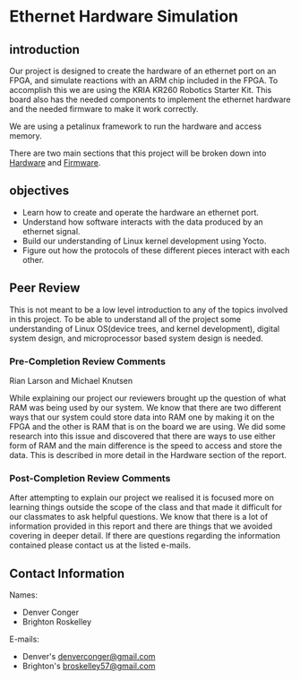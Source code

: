 # Ethernet Hardware Simulation

## introduction
Our project is designed to create the hardware of an ethernet port on an FPGA, and simulate reactions with an ARM chip included in the FPGA.
To accomplish this we are using the KRIA KR260 Robotics Starter Kit. 
This board also has the needed components to implement the ethernet hardware and the needed firmware to make it work correctly.

We are using a petalinux framework to run the hardware and access memory.

There are two main sections that this project will be broken down into [Hardware](hardware.md) and [Firmware](firmware.md).

## objectives

* Learn how to create and operate the hardware an ethernet port.
* Understand how software interacts with the data produced by an ethernet signal.
* Build our understanding of Linux kernel development using Yocto.
* Figure out how the protocols of these different pieces interact with each other.

## Peer Review
This is not meant to be a low level introduction to any of the topics involved in this project. 
To be able to understand all of the project some understanding of Linux OS(device trees, and kernel development), digital system design, and microprocessor based system design is needed. 


### Pre-Completion Review Comments
Rian Larson and Michael Knutsen 

While explaining our project our reviewers brought up the question of what RAM was being used by our system.
We know that there are two different ways that our system could store data into RAM one by making it on the FPGA and the other is RAM that is on the board we are using.
We did some research into this issue and discovered that there are ways to use either form of RAM and the main difference is the speed to access and store the data.
This is described in more detail in the  Hardware section of the report.

### Post-Completion Review Comments
After attempting to explain our project we realised it is focused more on learning things outside the scope of the class and that made it difficult for our classmates to ask helpful questions. 
We know that there is a lot of information provided in this report and there are things that we avoided covering in deeper detail.
If there are questions regarding the information contained please contact us at the listed e-mails.



## Contact Information

Names:
* Denver Conger
* Brighton Roskelley

E-mails:

* Denver's [denverconger@gmail.com](mailto:denverconger@gmail.com)
* Brighton's [broskelley57@gmail.com](mailto:broskelley57@gmail.com)
